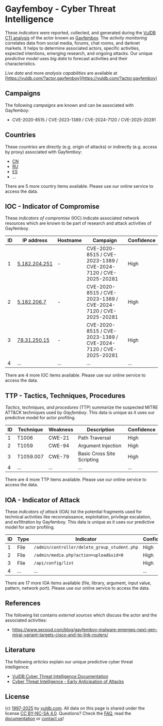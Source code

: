 # Gayfemboy - Cyber Threat Intelligence

These _indicators_ were reported, collected, and generated during the [VulDB CTI analysis](https://vuldb.com/?kb.cti) of the actor known as [Gayfemboy](https://vuldb.com/?actor.gayfemboy). The _activity monitoring_ correlates data from social media, forums, chat rooms, and darknet markets. It helps to determine associated actors, specific activities, expected intentions, emerging research, and ongoing attacks. Our unique _predictive model_ uses _big data_ to forecast activities and their characteristics.

_Live data_ and more _analysis capabilities_ are available at [https://vuldb.com/?actor.gayfemboy](https://vuldb.com/?actor.gayfemboy)

## Campaigns

The following _campaigns_ are known and can be associated with Gayfemboy:

* CVE-2020-8515 / CVE-2023-1389 / CVE-2024-7120 / CVE-2025-20281

## Countries

These _countries_ are directly (e.g. origin of attacks) or indirectly (e.g. access by proxy) associated with Gayfemboy:

* [CN](https://vuldb.com/?country.cn)
* [RU](https://vuldb.com/?country.ru)
* [ES](https://vuldb.com/?country.es)
* ...

There are 5 more country items available. Please use our online service to access the data.

## IOC - Indicator of Compromise

These _indicators of compromise_ (IOC) indicate associated network resources which are known to be part of research and attack activities of Gayfemboy.

ID | IP address | Hostname | Campaign | Confidence
-- | ---------- | -------- | -------- | ----------
1 | [5.182.204.251](https://vuldb.com/?ip.5.182.204.251) | - | CVE-2020-8515 / CVE-2023-1389 / CVE-2024-7120 / CVE-2025-20281 | High
2 | [5.182.206.7](https://vuldb.com/?ip.5.182.206.7) | - | CVE-2020-8515 / CVE-2023-1389 / CVE-2024-7120 / CVE-2025-20281 | High
3 | [78.31.250.15](https://vuldb.com/?ip.78.31.250.15) | - | CVE-2020-8515 / CVE-2023-1389 / CVE-2024-7120 / CVE-2025-20281 | High
4 | ... | ... | ... | ...

There are 4 more IOC items available. Please use our online service to access the data.

## TTP - Tactics, Techniques, Procedures

_Tactics, techniques, and procedures_ (TTP) summarize the suspected MITRE ATT&CK techniques used by _Gayfemboy_. This data is unique as it uses our predictive model for actor profiling.

ID | Technique | Weakness | Description | Confidence
-- | --------- | -------- | ----------- | ----------
1 | T1006 | CWE-21 | Path Traversal | High
2 | T1059 | CWE-94 | Argument Injection | High
3 | T1059.007 | CWE-79 | Basic Cross Site Scripting | High
4 | ... | ... | ... | ...

There are 4 more TTP items available. Please use our online service to access the data.

## IOA - Indicator of Attack

These _indicators of attack_ (IOA) list the potential fragments used for technical activities like reconnaissance, exploitation, privilege escalation, and exfiltration by Gayfemboy. This data is unique as it uses our predictive model for actor profiling.

ID | Type | Indicator | Confidence
-- | ---- | --------- | ----------
1 | File | `/admin/controller/delete_group_student.php` | High
2 | File | `/admin/media.php?action=upload&sid=0` | High
3 | File | `/api/config/list` | High
4 | ... | ... | ...

There are 17 more IOA items available (file, library, argument, input value, pattern, network port). Please use our online service to access the data.

## References

The following list contains _external sources_ which discuss the actor and the associated activities:

* https://www.secpod.com/blog/gayfemboy-malware-emerges-next-gen-mirai-variant-targets-cisco-and-tp-link-routers/

## Literature

The following _articles_ explain our unique predictive cyber threat intelligence:

* [VulDB Cyber Threat Intelligence Documentation](https://vuldb.com/?kb.cti)
* [Cyber Threat Intelligence - Early Anticipation of Attacks](https://www.scip.ch/en/?labs.20201022)

## License

(c) [1997-2025](https://vuldb.com/?kb.changelog) by [vuldb.com](https://vuldb.com/?kb.about). All data on this page is shared under the license [CC BY-NC-SA 4.0](https://creativecommons.org/licenses/by-nc-sa/4.0/). Questions? Check the [FAQ](https://vuldb.com/?kb.faq), read the [documentation](https://vuldb.com/?kb) or [contact us](https://vuldb.com/?contact)!
